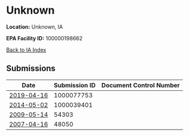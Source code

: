# Unknown

**Location:** Unknown, IA

**EPA Facility ID:** 100000198662

[Back to IA Index](../../index.md)

## Submissions

| Date | Submission ID | Document Control Number |
|------|--------------|-------------------------|
| [2019-04-16](submissions/1000077753.md) | 1000077753 |  |
| [2014-05-02](submissions/1000039401.md) | 1000039401 |  |
| [2009-05-14](submissions/54303.md) | 54303 |  |
| [2007-04-16](submissions/48050.md) | 48050 |  |
